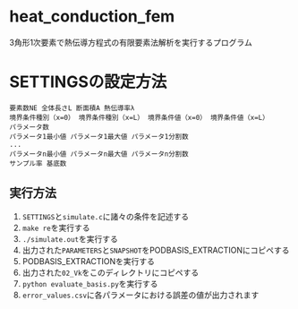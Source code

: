 # heat_conduction_fem
3角形1次要素で熱伝導方程式の有限要素法解析を実行するプログラム

# SETTINGSの設定方法
```
要素数NE 全体長さL 断面積A 熱伝導率λ
境界条件種別（x=0） 境界条件種別（x=L） 境界条件値（x=0） 境界条件値（x=L）
パラメータ数
パラメータ1最小値 パラメータ1最大値 パラメータ1分割数
...
パラメータn最小値 パラメータn最大値 パラメータn分割数
サンプル率 基底数
```

## 実行方法
1. `SETTINGS`と`simulate.c`に諸々の条件を記述する
2. `make re`を実行する
3. `./simulate.out`を実行する
4. 出力された`PARAMETERS`と`SNAPSHOT`をPODBASIS_EXTRACTIONにコピペする
5. PODBASIS_EXTRACTIONを実行する
6. 出力された`02_Vk`をこのディレクトリにコピペする
7. `python evaluate_basis.py`を実行する
8. `error_values.csv`に各パラメータにおける誤差の値が出力されます
